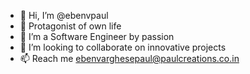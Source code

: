 - 👋 Hi, I’m @ebenvpaul
- 👀 Protagonist of own life
- 🌱 I’m a Software Engineer by passion
- 💞️ I’m looking to collaborate on innovative projects
- 📫 Reach me ebenvarghesepaul@paulcreations.co.in

<!---
ebenvpaul/ebenvpaul is a ✨ special ✨ repository because its `README.md` (this file) appears on your GitHub profile.
You can click the Preview link to take a look at your changes.
--->
